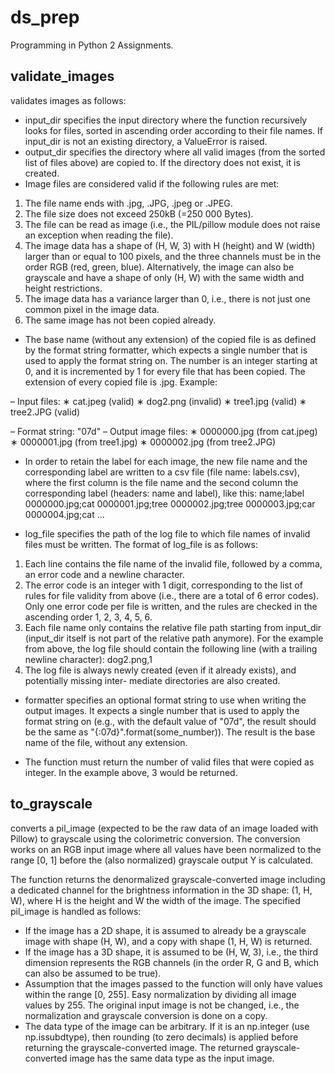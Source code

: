 # ds_prep

Programming in Python 2 Assignments.

## validate_images

validates images as follows:
+ input_dir specifies the input directory where the function recursively looks for files, 
sorted in ascending order according to their file names. If input_dir is not an existing 
directory, a ValueError is raised.
+ output_dir specifies the directory where all valid images (from the sorted list of files above)
are copied to. If the directory does not exist, it is created. 
+ Image files are considered valid if the following rules are met:
1. The file name ends with .jpg, .JPG, .jpeg or .JPEG.
2. The file size does not exceed 250kB (=250 000 Bytes).
3. The file can be read as image (i.e., the PIL/pillow module does not raise an exception
when reading the file).
4. The image data has a shape of (H, W, 3) with H (height) and W (width) larger than or
equal to 100 pixels, and the three channels must be in the order RGB (red, green, blue).
Alternatively, the image can also be grayscale and have a shape of only (H, W) with the
same width and height restrictions.
5. The image data has a variance larger than 0, i.e., there is not just one common pixel in
the image data.
6. The same image has not been copied already.

+ The base name (without any extension) of the copied file is as defined by the format
string formatter, which expects a single number that is used to apply the format
string on. The number is an integer starting at 0, and it is incremented by 1 for every
file that has been copied. The extension of every copied file is .jpg. Example:

– Input files:
∗ cat.jpeg (valid)
∗ dog2.png (invalid)
∗ tree1.jpg (valid)
∗ tree2.JPG (valid)

– Format string: "07d"
– Output image files:
∗ 0000000.jpg (from cat.jpeg)
∗ 0000001.jpg (from tree1.jpg)
∗ 0000002.jpg (from tree2.JPG)

+ In order to retain the label for each image, the new file name and the corresponding label are
written to a csv file (file name: labels.csv), where the first column is the file name
and the second column the corresponding label (headers: name and label), like this:
name;label
0000000.jpg;cat
0000001.jpg;tree
0000002.jpg;tree
0000003.jpg;car
0000004.jpg;cat
...

+ log_file specifies the path of the log file to which file names of invalid files must be written.
The format of log_file is as follows:
1. Each line contains the file name of the invalid file, followed by a comma, an error
code and a newline character.
2. The error code is an integer with 1 digit, corresponding to the list of rules for file validity
from above (i.e., there are a total of 6 error codes). Only one error code per file is
written, and the rules are checked in the ascending order 1, 2, 3, 4, 5, 6.
3. Each file name only contains the relative file path starting from input_dir (input_dir itself is 
not part of the relative path anymore).
For the example from above, the log file should contain the following line (with a trailing
newline character):
dog2.png,1
4. The log file is always newly created (even if it already exists), and potentially missing inter-
mediate directories are also created.

+ formatter specifies an optional format string to use when writing the output images. It
expects a single number that is used to apply the format string on (e.g., with the default value
of "07d", the result should be the same as "{:07d}".format(some_number)). The result is
the base name of the file, without any extension.

+ The function must return the number of valid files that were copied as integer. In the example
above, 3 would be returned.


## to_grayscale 
converts a pil_image (expected to be the raw data of an image loaded with Pillow) 
to grayscale using the colorimetric conversion. The conversion works on an RGB input image where 
all values have been normalized to the range [0, 1] before the (also normalized) grayscale output Y 
is calculated.

The function returns the denormalized grayscale-converted image including a dedicated channel
for the brightness information in the 3D shape: (1, H, W), where H is the height and W
the width of the image. The specified pil_image is handled as follows:
+   If the image has a 2D shape, it is assumed to already be a grayscale image with shape (H, W),
and a copy with shape (1, H, W) is returned.
+   If the image has a 3D shape, it is assumed to be (H, W, 3), i.e., the third dimension represents
the RGB channels (in the order R, G and B, which can also be assumed to be true). 
+   Assumption that the images passed to the function will only have values within the range
[0, 255]. Easy normalization by dividing all image values by 255. The original input image is not be 
changed, i.e., the normalization and grayscale conversion is done on a copy. 
+   The data type of the image can be arbitrary. If it is an np.integer (use np.issubdtype), then
rounding (to zero decimals) is applied before returning the grayscale-converted image.
The returned grayscale-converted image has the same data type as the input image.
